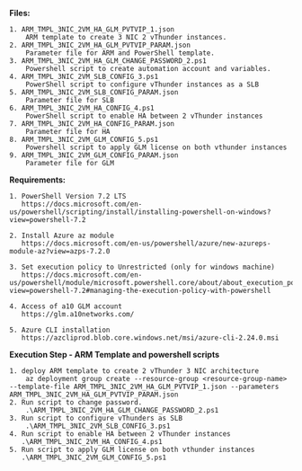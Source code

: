 **Files:**

    1. ARM_TMPL_3NIC_2VM_HA_GLM_PVTVIP_1.json
        ARM template to create 3 NIC 2 vThunder instances.
    2. ARM_TMPL_3NIC_2VM_HA_GLM_PVTVIP_PARAM.json
        Parameter file for ARM and PowerShell template.
    3. ARM_TMPL_3NIC_2VM_HA_GLM_CHANGE_PASSWORD_2.ps1
        Powershell script to create automation account and variables.
    4. ARM_TMPL_3NIC_2VM_SLB_CONFIG_3.ps1
        PowerShell script to configure vThunder instances as a SLB 
    5. ARM_TMPL_3NIC_2VM_SLB_CONFIG_PARAM.json
        Parameter file for SLB
    6. ARM_TMPL_3NIC_2VM_HA_CONFIG_4.ps1
        PowerShell script to enable HA between 2 vThunder instances
    7. ARM_TMPL_3NIC_2VM_HA_CONFIG_PARAM.json
        Parameter file for HA
    8. ARM_TMPL_3NIC_2VM_GLM_CONFIG_5.ps1
        Powershell script to apply GLM license on both vthunder instances
    9. ARM_TMPL_3NIC_2VM_GLM_CONFIG_PARAM.json
        Parameter file for GLM

**Requirements:**

    1. PowerShell Version 7.2 LTS
	   https://docs.microsoft.com/en-us/powershell/scripting/install/installing-powershell-on-windows?view=powershell-7.2
	
    2. Install Azure az module
	   https://docs.microsoft.com/en-us/powershell/azure/new-azureps-module-az?view=azps-7.2.0
	   
    3. Set execution policy to Unrestricted (only for windows machine)
       https://docs.microsoft.com/en-us/powershell/module/microsoft.powershell.core/about/about_execution_policies?view=powershell-7.2#managing-the-execution-policy-with-powershell
    
	4. Access of a10 GLM account 
	   https://glm.a10networks.com/ 
	   
	5. Azure CLI installation
	   https://azcliprod.blob.core.windows.net/msi/azure-cli-2.24.0.msi

**Execution Step - ARM Template and powershell scripts**

    1. deploy ARM template to create 2 vThunder 3 NIC architecture
        az deployment group create --resource-group <resource-group-name> --template-file ARM_TMPL_3NIC_2VM_HA_GLM_PVTVIP_1.json --parameters ARM_TMPL_3NIC_2VM_HA_GLM_PVTVIP_PARAM.json
    2. Run script to change password.
        .\ARM_TMPL_3NIC_2VM_HA_GLM_CHANGE_PASSWORD_2.ps1
    3. Run script to configure vThunders as SLB
        .\ARM_TMPL_3NIC_2VM_SLB_CONFIG_3.ps1
    4. Run script to enable HA between 2 vThunder instances
       .\ARM_TMPL_3NIC_2VM_HA_CONFIG_4.ps1
    5. Run script to apply GLM license on both vthunder instances
       .\ARM_TMPL_3NIC_2VM_GLM_CONFIG_5.ps1

